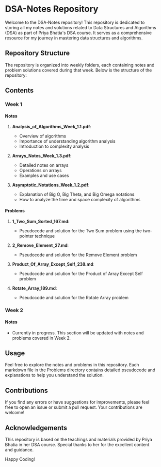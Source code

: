 # DSA-Notes Repository

Welcome to the DSA-Notes repository! This repository is dedicated to storing all my notes and solutions related to Data Structures and Algorithms (DSA) as part of Priya Bhatia's DSA course. It serves as a comprehensive resource for my journey in mastering data structures and algorithms.

## Repository Structure

The repository is organized into weekly folders, each containing notes and problem solutions covered during that week. Below is the structure of the repository:


## Contents

### Week 1

#### Notes

1. **Analysis_of_Algorithms_Week_1.1.pdf**:
   - Overview of algorithms
   - Importance of understanding algorithm analysis
   - Introduction to complexity analysis

2. **Arrays_Notes_Week_1.3.pdf**:
   - Detailed notes on arrays
   - Operations on arrays
   - Examples and use cases

3. **Asymptotic_Notations_Week_1.2.pdf**:
   - Explanation of Big O, Big Theta, and Big Omega notations
   - How to analyze the time and space complexity of algorithms

#### Problems

1. **1_Two_Sum_Sorted_167.md**:
   - Pseudocode and solution for the Two Sum problem using the two-pointer technique

2. **2_Remove_Element_27.md**:
   - Pseudocode and solution for the Remove Element problem

3. **Product_Of_Array_Except_Self_238.md**:
   - Pseudocode and solution for the Product of Array Except Self problem

4. **Rotate_Array_189.md**:
   - Pseudocode and solution for the Rotate Array problem

### Week 2

#### Notes

- Currently in progress. This section will be updated with notes and problems covered in Week 2.

## Usage

Feel free to explore the notes and problems in this repository. Each markdown file in the Problems directory contains detailed pseudocode and explanations to help you understand the solution.

## Contributions

If you find any errors or have suggestions for improvements, please feel free to open an issue or submit a pull request. Your contributions are welcome!

## Acknowledgements

This repository is based on the teachings and materials provided by Priya Bhatia in her DSA course. Special thanks to her for the excellent content and guidance.


Happy Coding!
